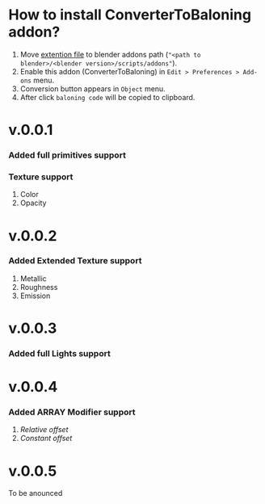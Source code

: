# How to install ConverterToBaloning addon?

1. Move [extention file](./ConverterToBaloning.py) to blender addons path (`"<path to blender>/<blender version>/scripts/addons"`).
1. Enable this addon (ConverterToBaloning) in `Edit > Preferences > Add-ons` menu.
1. Conversion button appears in `Object` menu.
1. After click `baloning code` will be copied to clipboard.

# v.0.0.1
### Added full primitives support  
### Texture support  
1. Color
1. Opacity
# v.0.0.2
### Added Extended Texture support 
1. Metallic
1. Roughness
1. Emission 
# v.0.0.3
### Added full Lights  support  
# v.0.0.4
### Added **ARRAY** Modifier support 
1. *Relative offset* 
2. *Constant offset*
# v.0.0.5
To be anounced  